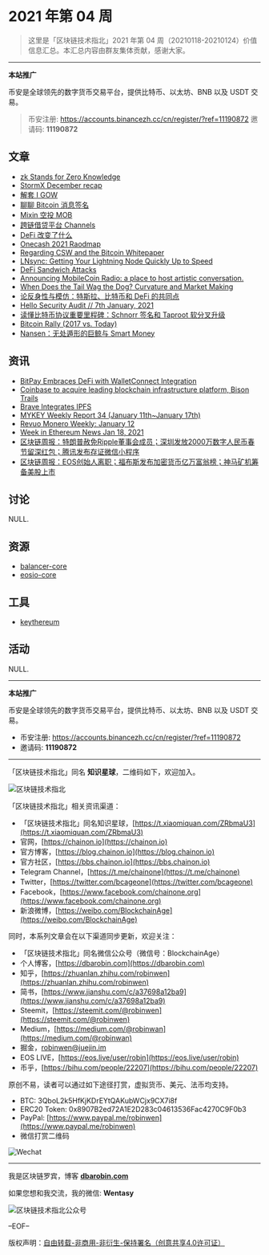 # 2021 年第 04 周

> 这里是「区块链技术指北」2021 年第 04 周（20210118-20210124）价值信息汇总。本汇总内容由群友集体贡献，感谢大家。

***

**本站推广**

币安是全球领先的数字货币交易平台，提供比特币、以太坊、BNB 以及 USDT 交易。

> 币安注册: https://accounts.binancezh.cc/cn/register/?ref=11190872
> 邀请码: **11190872**

## 文章

* [zk Stands for Zero Knowledge](https://bbs.chainon.io/d/7160)
* [StormX December recap](https://bbs.chainon.io/d/7161)
* [解套 I GOW](https://bbs.chainon.io/d/7162)
* [聊聊 Bitcoin 消息签名](https://bbs.chainon.io/d/7163)
* [Mixin 空投 MOB](https://bbs.chainon.io/d/7164)
* [跨链借贷平台 Channels](https://bbs.chainon.io/d/7165)
* [DeFi 改变了什么](https://bbs.chainon.io/d/7166)
* [Onecash 2021 Raodmap](https://bbs.chainon.io/d/7169)
* [Regarding CSW and the Bitcoin Whitepaper](https://bbs.chainon.io/d/7170)
* [LNsync: Getting Your Lightning Node Quickly Up to Speed](https://bbs.chainon.io/d/7171)
* [DeFi Sandwich Attacks](https://bbs.chainon.io/d/7173)
* [Announcing MobileCoin Radio: a place to host artistic conversation.](https://bbs.chainon.io/d/7174)
* [When Does the Tail Wag the Dog? Curvature and Market Making](https://bbs.chainon.io/d/7176)
* [论反身性与模仿：特斯拉、比特币和 DeFi 的共同点](https://bbs.chainon.io/d/7181)
* [Hello Security Audit // 7th January, 2021](https://bbs.chainon.io/d/7182)
* [读懂比特币协议重要里程碑：Schnorr 签名和 Taproot 软分叉升级](https://bbs.chainon.io/d/7183)
* [Bitcoin Rally (2017 vs. Today)](https://bbs.chainon.io/d/7184)
* [Nansen：无处遁形的巨鲸与 Smart Money](https://bbs.chainon.io/d/7185)

## 资讯

* [BitPay Embraces DeFi with WalletConnect Integration](https://bbs.chainon.io/d/7167)
* [Coinbase to acquire leading blockchain infrastructure platform, Bison Trails](https://bbs.chainon.io/d/7168)
* [Brave Integrates IPFS](https://bbs.chainon.io/d/7172)
* [MYKEY Weekly Report 34 (January 11th~January 17th)](https://bbs.chainon.io/d/7175)
* [Revuo Monero Weekly: January 12](https://bbs.chainon.io/d/7177)
* [Week in Ethereum News Jan 18, 2021](https://bbs.chainon.io/d/7178)
* [区块链周报：特朗普赦免Ripple董事会成员；深圳发放2000万数字人民币春节留深红包；腾讯发布存证微信小程序](https://bbs.chainon.io/d/7179)
* [区块链周报：EOS创始人离职；福布斯发布加密货币亿万富翁榜；神马矿机筹备美股上市](https://bbs.chainon.io/d/7180)

## 讨论

NULL.

## 资源

* [balancer-core](https://bbs.chainon.io/d/7186)
* [eosio-core](https://bbs.chainon.io/d/7188)

## 工具

* [keythereum](https://bbs.chainon.io/d/7187)

## 活动

NULL.

***

**本站推广**

币安是全球领先的数字货币交易平台，提供比特币、以太坊、BNB 以及 USDT 交易。

* 币安注册: https://accounts.binancezh.cc/cn/register/?ref=11190872
* 邀请码: **11190872**

***

「区块链技术指北」同名 **知识星球**，二维码如下，欢迎加入。

![区块链技术指北](https://cdn.dbarobin.com/3YzonTR.png)

「区块链技术指北」相关资讯渠道：

* 「区块链技术指北」同名知识星球，[https://t.xiaomiquan.com/ZRbmaU3](https://t.xiaomiquan.com/ZRbmaU3)
* 官网，[https://chainon.io](https://chainon.io)
* 官方博客，[https://blog.chainon.io](https://blog.chainon.io)
* 官方社区，[https://bbs.chainon.io](https://bbs.chainon.io)
* Telegram Channel，[https://t.me/chainone](https://t.me/chainone)
* Twitter，[https://twitter.com/bcageone](https://twitter.com/bcageone)
* Facebook，[https://www.facebook.com/chainone.org](https://www.facebook.com/chainone.org)
* 新浪微博，[https://weibo.com/BlockchainAge](https://weibo.com/BlockchainAge)

同时，本系列文章会在以下渠道同步更新，欢迎关注：

* 「区块链技术指北」同名微信公众号（微信号：BlockchainAge）
* 个人博客，[https://dbarobin.com](https://dbarobin.com)
* 知乎，[https://zhuanlan.zhihu.com/robinwen](https://zhuanlan.zhihu.com/robinwen)
* 简书，[https://www.jianshu.com/c/a37698a12ba9](https://www.jianshu.com/c/a37698a12ba9)
* Steemit，[https://steemit.com/@robinwen](https://steemit.com/@robinwen)
* Medium，[https://medium.com/@robinwan](https://medium.com/@robinwan)
* 掘金，[robinwen@juejin.im](https://juejin.im/user/5673ccae60b2260ee435f89a/posts)
* EOS LIVE，[https://eos.live/user/robin](https://eos.live/user/robin)
* 币乎，[https://bihu.com/people/22207](https://bihu.com/people/22207)

原创不易，读者可以通过如下途径打赏，虚拟货币、美元、法币均支持。

* BTC: 3QboL2k5HfKjKDrEYtQAKubWCjx9CX7i8f
* ERC20 Token: 0x8907B2ed72A1E2D283c04613536Fac4270C9F0b3
* PayPal: [https://www.paypal.me/robinwen](https://www.paypal.me/robinwen)
* 微信打赏二维码

![Wechat](https://cdn.dbarobin.com/SzoNl5b.jpg)

***

我是区块链罗宾，博客 **[dbarobin.com](https://dbarobin.com/)**

如果您想和我交流，我的微信: **Wentasy**

![区块链技术指北公众号](https://cdn.dbarobin.com/w0wignb.png)

–EOF–

版权声明：[自由转载-非商用-非衍生-保持署名（创意共享4.0许可证）](http://creativecommons.org/licenses/by-nc-nd/4.0/deed.zh)